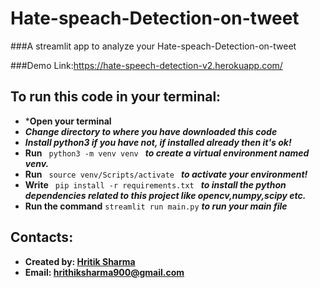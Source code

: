 # Hate-speach-Detection-on-tweet
###A streamlit app to analyze your Hate-speach-Detection-on-tweet

###Demo Link:https://hate-speech-detection-v2.herokuapp.com/


## To run this code in your terminal:
* ***Open your terminal**
* ***Change directory to where you have downloaded this code***
* ***Install python3 if you have not, if installed already then it's ok!***
* **Run**  `  python3 -m venv venv  ` ***to create a virtual environment named venv.***
* **Run**   `  source venv/Scripts/activate  ` 
***to activate your environment!***
* **Write**   `  pip install -r requirements.txt  ` 
***to install the python dependencies related to this project like opencv,numpy,scipy etc.***
* **Run the command** `streamlit run main.py` ***to run your main file***



## Contacts:
* **Created by: [Hritik Sharma](https://github.com/error404compiled)**
* **Email: [hrithiksharma900@gmail.com](https://hrithiksharma900@gmail.com)**
